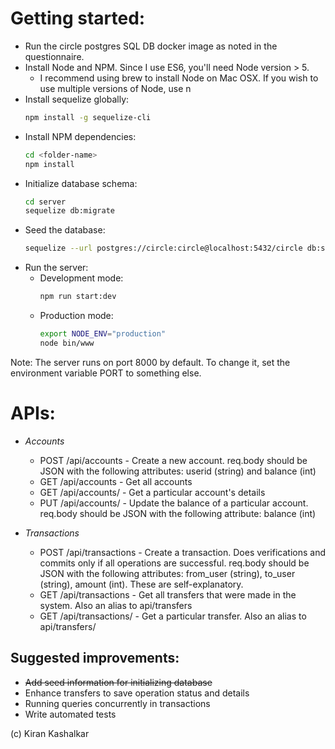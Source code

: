 # Getting started:
* Run the circle postgres SQL DB docker image as noted in the questionnaire.
* Install Node and NPM. Since I use ES6, you'll need Node version > 5.
	* I recommend using brew to install Node on Mac OSX. If you wish to use multiple versions of Node, use n
* Install sequelize globally:
	```bash
	npm install -g sequelize-cli
	```
* Install NPM dependencies:
	```bash
	cd <folder-name>
	npm install
	```
* Initialize database schema:
	```bash
	cd server
	sequelize db:migrate
	```
* Seed the database:
	```bash
	sequelize --url postgres://circle:circle@localhost:5432/circle db:seed:all
	```
* Run the server:
	* Development mode:
		```bash
		npm run start:dev
		```
	* Production mode:
		```bash
		export NODE_ENV="production"
		node bin/www
		```


Note: The server runs on port 8000 by default. To change it, set the environment variable PORT to something else.

# APIs:
* *Accounts*
	* POST /api/accounts - Create a new account. req.body should be JSON with the following attributes: userid (string) and balance (int)
	* GET /api/accounts - Get all accounts
	* GET /api/accounts/<userid> - Get a particular account's details
	* PUT /api/accounts/<userid> - Update the balance of a particular account. req.body should be JSON with the following attribute: balance (int)

* *Transactions*
	* POST /api/transactions - Create a transaction. Does verifications and commits only if all operations are successful. req.body should be JSON with the following attributes: from_user (string), to_user (string), amount (int). These are self-explanatory.
	* GET /api/transactions - Get all transfers that were made in the system. Also an alias to api/transfers
	* GET /api/transactions/<transferid> - Get a particular transfer. Also an alias to api/transfers/<transferid>

## Suggested improvements:
* ~~Add seed information for initializing database~~
* Enhance transfers to save operation status and details
* Running queries concurrently in transactions
* Write automated tests

(c) Kiran Kashalkar

